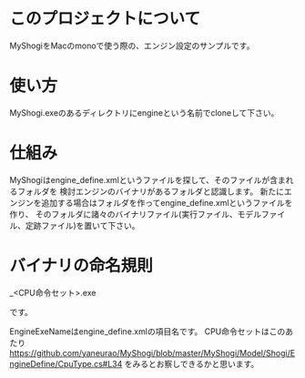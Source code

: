 # このプロジェクトについて

MyShogiをMacのmonoで使う際の、エンジン設定のサンプルです。

# 使い方

MyShogi.exeのあるディレクトリにengineという名前でcloneして下さい。

# 仕組み

MyShogiはengine\_define.xmlというファイルを探して、そのファイルが含まれるフォルダを
検討エンジンのバイナリがあるフォルダと認識します。
新たにエンジンを追加する場合はフォルダを作ってengine\_define.xmlというファイルを作り、
そのフォルダに諸々のバイナリファイル(実行ファイル、モデルファイル、定跡ファイル)を置いて下さい。

# バイナリの命名規則

<EngineExeName>\_<CPU命令セット>.exe

です。

EngineExeNameはengine\_define.xmlの項目名です。
CPU命令セットはこのあたり https://github.com/yaneurao/MyShogi/blob/master/MyShogi/Model/Shogi/EngineDefine/CpuType.cs#L34 をみるとお察しできるかと思います。

